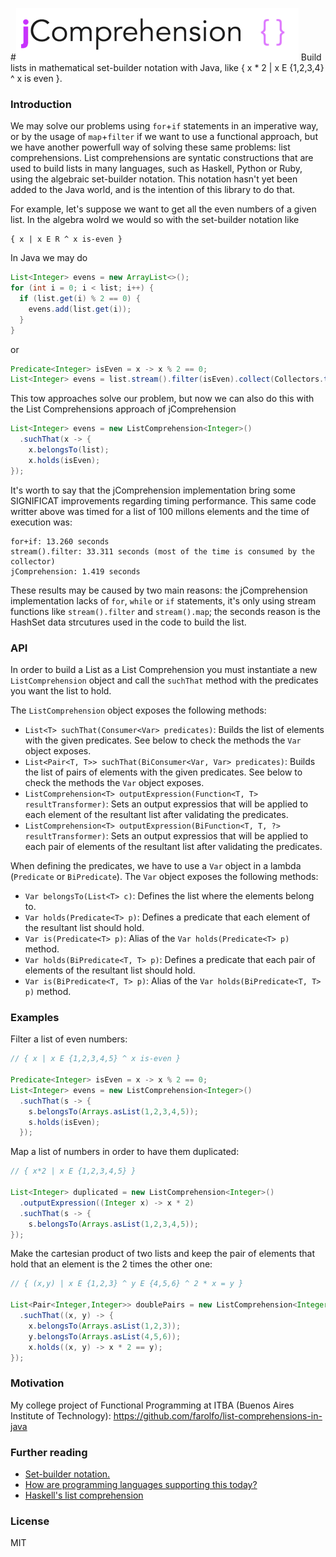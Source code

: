 #![jComprehension](/logo.png)
Build lists in mathematical set-builder notation with Java, like { x * 2 | x E {1,2,3,4} ^ x is even }.

### Introduction

We may solve our problems using `for`+`if` statements in an imperative way, or by the usage of `map`+`filter` if we want to use a functional approach, but we have another powerfull way of solving these same problems: list comprehensions. List comprehensions are syntatic constructions that are used to build lists in many languages, such as Haskell, Python or Ruby, using the algebraic set-builder notation. This notation hasn't yet been added to the Java world, and is the intention of this library to do that.

For example, let's suppose we want to get all the even numbers of a given list. In the algebra wolrd we would so with the set-builder notation like
```
{ x | x E R ^ x is-even }
```
In Java we may do
```java
List<Integer> evens = new ArrayList<>();
for (int i = 0; i < list; i++) {
  if (list.get(i) % 2 == 0) {
    evens.add(list.get(i));
  }
}
```
or
```java
Predicate<Integer> isEven = x -> x % 2 == 0;
List<Integer> evens = list.stream().filter(isEven).collect(Collectors.toList());
```
This tow approaches solve our problem, but now we can also do this with the List Comprehensions approach of jComprehension
```java
List<Integer> evens = new ListComprehension<Integer>()
  .suchThat(x -> {
    x.belongsTo(list);
    x.holds(isEven);
});
```

It's worth to say that the jComprehension implementation bring some SIGNIFICAT improvements regarding timing performance. This same code writter above was timed for a list of 100 millons elements and the time of execution was:
```
for+if: 13.260 seconds
stream().filter: 33.311 seconds (most of the time is consumed by the collector)
jComprehension: 1.419 seconds
```
These results may be caused by two main reasons: the jComprehension implementation lacks of `for`, `while` or `if` statements, it's only using stream functions like `stream().filter` and `stream().map`; the seconds reason is the HashSet data strcutures used in the code to build the list.

### API

In order to build a List as a List Comprehension you must instantiate a new `ListComprehension` object and call the `suchThat` method with the predicates you want the list to hold.

The `ListComprehension` object exposes the following methods:

* `List<T> suchThat(Consumer<Var> predicates)`: Builds the list of elements with the given predicates. See below to check the methods the `Var` object exposes.
* `List<Pair<T, T>> suchThat(BiConsumer<Var, Var> predicates)`: Builds the list of pairs of elements with the given predicates. See below to check the methods the `Var` object exposes.
* `ListComprehension<T> outputExpression(Function<T, T> resultTransformer)`: Sets an output expressios that will be applied to each element of the resultant list after validating the predicates.
* `ListComprehension<T> outputExpression(BiFunction<T, T, ?> resultTransformer)`: Sets an output expressios that will be applied to each pair of elements of the resultant list after validating the predicates.

When defining the predicates, we have to use a `Var` object in a lambda (`Predicate` or `BiPredicate`).
The `Var` object exposes the following methods:

* `Var belongsTo(List<T> c)`: Defines the list where the elements belong to.
* `Var holds(Predicate<T> p)`: Defines a predicate that each element of the resultant list should hold.
* `Var is(Predicate<T> p)`: Alias of the `Var holds(Predicate<T> p)` method.
* `Var holds(BiPredicate<T, T> p)`: Defines a predicate that each pair of elements of the resultant list should hold.
* `Var is(BiPredicate<T, T> p)`: Alias of the `Var holds(BiPredicate<T, T> p)` method.

### Examples

Filter a list of even numbers:
```java
// { x | x E {1,2,3,4,5} ^ x is-even }

Predicate<Integer> isEven = x -> x % 2 == 0;
List<Integer> evens = new ListComprehension<Integer>()
  .suchThat(s -> {
    s.belongsTo(Arrays.asList(1,2,3,4,5));
    s.holds(isEven);
  });
```

Map a list of numbers in order to have them duplicated:
```java
// { x*2 | x E {1,2,3,4,5} }

List<Integer> duplicated = new ListComprehension<Integer>()
  .outputExpression((Integer x) -> x * 2)
  .suchThat(s -> {
    s.belongsTo(Arrays.asList(1,2,3,4,5));
});
```

Make the cartesian product of two lists and keep the pair of elements that hold that an element is the 2 times the other one: 
```java
// { (x,y) | x E {1,2,3} ^ y E {4,5,6} ^ 2 * x = y }

List<Pair<Integer,Integer>> doublePairs = new ListComprehension<Integer>()
  .suchThat((x, y) -> {
    x.belongsTo(Arrays.asList(1,2,3));
    y.belongsTo(Arrays.asList(4,5,6));
    x.holds((x, y) -> x * 2 == y);
});
```

### Motivation
My college project of Functional Programming at ITBA (Buenos Aires Institute of Technology): https://github.com/farolfo/list-comprehensions-in-java

### Further reading

* [Set-builder notation.](https://en.wikipedia.org/wiki/Set-builder_notation)
* [How are programming languages supporting this today?](https://en.wikipedia.org/wiki/Comparison_of_programming_languages_(list_comprehension))
* [Haskell's list comprehension](http://learnyouahaskell.com/starting-out#im-a-list-comprehension)

### License

MIT
